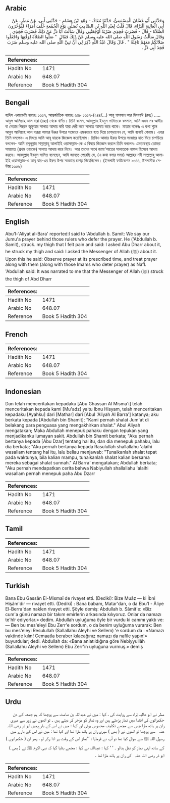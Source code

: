## Arabic


<div dir="rtl" lang="ar" style={{fontSize:'larger',backgroundColor:'#f8f9fa',padding:20}}>
وَحَدَّثَنِي أَبُو غَسَّانَ الْمِسْمَعِيُّ، حَدَّثَنَا مُعَاذٌ، - وَهْوَ ابْنُ هِشَامٍ - حَدَّثَنِي أَبِي، عَنْ مَطَرٍ، عَنْ أَبِي الْعَالِيَةِ الْبَرَّاءِ، قَالَ قُلْتُ لِعَبْدِ اللَّهِ بْنِ الصَّامِتِ نُصَلِّي يَوْمَ الْجُمُعَةِ خَلْفَ أُمَرَاءَ فَيُؤَخِّرُونَ الصَّلاَةَ - قَالَ - فَضَرَبَ فَخِذِي ضَرْبَةً أَوْجَعَتْنِي وَقَالَ سَأَلْتُ أَبَا ذَرٍّ عَنْ ذَلِكَ فَضَرَبَ فَخِذِي وَقَالَ سَأَلْتُ رَسُولَ اللَّهِ صلى الله عليه وسلم عَنْ ذَلِكَ فَقَالَ ‏ "‏ صَلُّوا الصَّلاَةَ لِوَقْتِهَا وَاجْعَلُوا صَلاَتَكُمْ مَعَهُمْ نَافِلَةً ‏"‏ ‏.‏ قَالَ وَقَالَ عَبْدُ اللَّهِ ذُكِرَ لِي أَنَّ نَبِيَّ اللَّهِ صلى الله عليه وسلم ضَرَبَ فَخِذَ أَبِي ذَرٍّ ‏.‏
</div>
<div style={{backgroundColor:'#f8f9fa',padding:20, marginBottom: 10}}><table> <thead> <tr> <th>References:</th> <th></th> </tr> </thead> <tbody><tr><td>Hadith No</td><td>1471</td></tr><tr><td>Arabic No</td><td>648.07</td></tr><tr><td>Reference</td><td>Book 5 Hadith 304</td></tr></tbody></table></div>

## Bengali


<div dir="ltr" lang="bn" style={{fontSize:'larger',backgroundColor:'#f8f9fa',padding:20}}>
হাদিস একাডেমি নাম্বারঃ ১৩৫৭, আন্তর্জাতিক নাম্বারঃ ৬৪৮ ১৩৫৭-(২৪৪/...) আবূ গাসসান আর মিসমাঈ (রহঃ) ..... আবুল আলিয়াহ আল বারা (রহঃ) থেকে বর্ণিত। তিনি বলেন, আবদুল্লাহ ইবনুস সামিতকে বললাম, আমি এমন সব আমীর বা নেতার পিছনে জুমুআর সালাত আদায় করি যারা দেরী করে সালাত আদায় করে থাকে। মাতার বলেনঃ এ কথা শুনে আবুল আলিয়াহ আল বাররা আমার উরুর উপরে সজোরে এমনভাবে হাত দিয়ে চাপড়ালেন যে, আমি ব্যথাই পেলাম। এবার তিনি বললেন- এ বিষয়ে আমি আবূ যারকে জিজ্ঞেস করেছিলাম। তিনিও আমার উরুর উপরে সজোরে হাত দিয়ে চাপড়িয়ে বললেন- আমি রসূলুল্লাহ সাল্লাল্লাহু আলাইহি ওয়াসাল্লাম-কে এ বিষয়ে জিজ্ঞেস করলে তিনি বললেনঃ এমতাবস্থায় তোমরা সময়মত (প্রথম ওয়াক্তে) সালাত আদায় করে নিবে। আর তাদের সাথে জামা'আতের সালাতকে নাফল হিসেবে আদায় করবে। আবদুল্লাহ ইবনুস সামিত বলেছেন, আমি জানতে পেরেছি যে, (এ কথা বলার সময়) আল্লাহর নবী সাল্লাল্লাহু আলাইহি ওয়াসাল্লাম-ও আবূ যার-এর উরুর উপর সজোরে চাপড় দিয়েছিলেন। (ইসলামী ফাউন্ডেশন ১৩৪৪, ইসলামীক সেন্টার ১৩৫৬)
</div>
<div style={{backgroundColor:'#f8f9fa',padding:20, marginBottom: 10}}><table> <thead> <tr> <th>References:</th> <th></th> </tr> </thead> <tbody><tr><td>Hadith No</td><td>1471</td></tr><tr><td>Arabic No</td><td>648.07</td></tr><tr><td>Reference</td><td>Book 5 Hadith 304</td></tr></tbody></table></div>

## English


<div dir="ltr" lang="en" style={{fontSize:'larger',backgroundColor:'#f8f9fa',padding:20}}>
Abu'l-'Aliyat al-Bara' reported:I said to 'Abdullah b. Samit: We say our Jumu'a prayer behind those rulers who defer the prayer. He ('Abdullah b. Samit), struck. my thigh that I felt pain and said: I asked Abu Dharr about it, he struck my thigh and said: I asked the Messenger of Allah (ﷺ) about it. Upon this he said: Observe prayer at its prescribed time, and treat prayer along with them (along with those Imams who deter prayer) as Nafl. 'Abdullah said: It was narrated to me that the Messenger of Allah (ﷺ) struck the thigh of Abd Dharr
</div>
<div style={{backgroundColor:'#f8f9fa',padding:20, marginBottom: 10}}><table> <thead> <tr> <th>References:</th> <th></th> </tr> </thead> <tbody><tr><td>Hadith No</td><td>1471</td></tr><tr><td>Arabic No</td><td>648.07</td></tr><tr><td>Reference</td><td>Book 5 Hadith 304</td></tr></tbody></table></div>

## French


<div dir="ltr" lang="fr" style={{fontSize:'larger',backgroundColor:'#f8f9fa',padding:20}}>

</div>
<div style={{backgroundColor:'#f8f9fa',padding:20, marginBottom: 10}}><table> <thead> <tr> <th>References:</th> <th></th> </tr> </thead> <tbody><tr><td>Hadith No</td><td>1471</td></tr><tr><td>Arabic No</td><td>648.07</td></tr><tr><td>Reference</td><td>Book 5 Hadith 304</td></tr></tbody></table></div>

## Indonesian


<div dir="ltr" lang="id" style={{fontSize:'larger',backgroundColor:'#f8f9fa',padding:20}}>
Dan telah menceritakan kepadaku [Abu Ghassan Al Misma'i] telah menceritakan kepada kami [Mu'adz] yaitu Ibnu Hisyam, telah menceritakan kepadaku [Ayahku] dari [Mathar] dari [Abul 'Aliyah Al Barra'] katanya; aku berkata kepada [Abdullah bin Shamit]; "Kami pernah shalat Jum'at di belakang para penguasa yang mengakhirkan shalat." Abul Aliyah mengatakan; Maka Abdullah menepuk pahaku dengan tepukan yang menjadikanku lumayan sakit. Abdullah bin Shamit berkata; "Aku pernah bertanya kepada [Abu Dzar] tentang hal itu, dan dia menepuk pahaku, lalu dia berkata; "Aku pernah bertanya kepada Rasulullah shallallahu 'alaihi wasallam tentang hal itu, lalu beliau menjawab: "Tunaikanlah shalat tepat pada waktunya, bila kalian mampu, tunaikanlah shalat kalian bersama mereka sebagai shalat sunnah." Al Barra' mengatakan; Abdullah berkata; "Aku pernah mendapatkan cerita bahwa Nabiyullah shallallahu 'alaihi wasallam pernah menepuk paha Abu Dzarr
</div>
<div style={{backgroundColor:'#f8f9fa',padding:20, marginBottom: 10}}><table> <thead> <tr> <th>References:</th> <th></th> </tr> </thead> <tbody><tr><td>Hadith No</td><td>1471</td></tr><tr><td>Arabic No</td><td>648.07</td></tr><tr><td>Reference</td><td>Book 5 Hadith 304</td></tr></tbody></table></div>

## Tamil


<div dir="ltr" lang="ta" style={{fontSize:'larger',backgroundColor:'#f8f9fa',padding:20}}>

</div>
<div style={{backgroundColor:'#f8f9fa',padding:20, marginBottom: 10}}><table> <thead> <tr> <th>References:</th> <th></th> </tr> </thead> <tbody><tr><td>Hadith No</td><td>1471</td></tr><tr><td>Arabic No</td><td>648.07</td></tr><tr><td>Reference</td><td>Book 5 Hadith 304</td></tr></tbody></table></div>

## Turkish


<div dir="ltr" lang="tr" style={{fontSize:'larger',backgroundColor:'#f8f9fa',padding:20}}>
Bana Ebu Gassân El-Mismaî de rivayet etti. (Dediki): Bize Muâz — ki İbni Hişâm'dir — rivayet etti. (Dediki) : Bana babam, Matar'dan, o da Ebu'l - Âliye El-Berra'dan naklen rivayet etti. Şöyle demiş: Abdullah b. Sâmit'e: «Biz cum'a günü namazı bir takım emirlerin arkasında kılıyoruz. Onlar da namazı te'hîr ediyorlar.» dedim. Abdullah uyluğuma öyle bir vurdu ki canımı yaktı ve: — Ben bu mes'eleyi Ebu Zerr'e sordum, o da benim uyluğuma vurarak: Ben bu mes'eleyi Resulullah (Sallallahu Aleyhi ve Sellem) 'e sordum da : «Namazı vaktinde kılın! Cemaatla beraber kılacağınız namazı da nafile yapın!» buyurdular; dedi. Abdullah da: «Bana anlatıldığına göre Nebiyyullâh (Sallallahu Aleyhi ve Sellem) Ebu Zerr'in uyluğuna vurmuş.» demiş
</div>
<div style={{backgroundColor:'#f8f9fa',padding:20, marginBottom: 10}}><table> <thead> <tr> <th>References:</th> <th></th> </tr> </thead> <tbody><tr><td>Hadith No</td><td>1471</td></tr><tr><td>Arabic No</td><td>648.07</td></tr><tr><td>Reference</td><td>Book 5 Hadith 304</td></tr></tbody></table></div>

## Urdu


<div dir="rtl" lang="ur" style={{fontSize:'larger',backgroundColor:'#f8f9fa',padding:20}}>
مطر نے ابو عالیہ بّراء سے روایت کی ، کہا : میں نے عبداللہ بن صامت سے پوچھا کہ ہم جمعہ کے دن حکمرانوں کی اقتدا میں نماز پڑھتے ہیں اور وہ نماز کو مؤخر کر دیتے ہیں ۔ تو انھوں نے زور سے میری ران پر ہاتھ مارا جس سے مجھے تکلیف محسوس ہوئی اور کہا : میں نے اس کے بارےمیں ابو ذر ‌رضی ‌اللہ ‌عنہ ‌ ‌ سے پوچھا تو انھوں نے ( بھی ) میری ران پر ہاتھ مارا تھا اور کہا تھا : میں نے اس کے بارے میں رسول اللہ ﷺ سے سوال کیا تھا تو آپ نے فرمایا : ’’نماز اس کے وقت پر ادا رکر لو ، پھر ان ( حکمرانوں ) کے ساتھ اپنی نماز کو نفل بنالو ۔ ‘ ‘ کہا : عبداللہ نے کہا : مجھے بتایا گیا کہ نبی اکرم ﷺ نے ( بھی ) ابو ذر ‌رضی ‌اللہ ‌عنہ ‌ ‌ کی ران پر ہاتھ مارا تھا ۔
</div>
<div style={{backgroundColor:'#f8f9fa',padding:20, marginBottom: 10}}><table> <thead> <tr> <th>References:</th> <th></th> </tr> </thead> <tbody><tr><td>Hadith No</td><td>1471</td></tr><tr><td>Arabic No</td><td>648.07</td></tr><tr><td>Reference</td><td>Book 5 Hadith 304</td></tr></tbody></table></div>